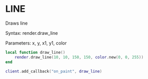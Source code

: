 # LINE

Draws line

Syntax:	render.draw_line

Parameters:	x, y, x1, y1, color

```lua
local function draw_line()
    render.draw_line(10, 10, 150, 150, color.new(0, 0, 255))
end

client.add_callback("on_paint", draw_line)
```
